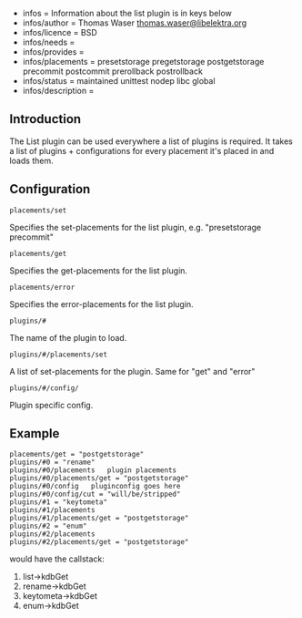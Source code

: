 - infos = Information about the list plugin is in keys below
- infos/author = Thomas Waser <thomas.waser@libelektra.org>
- infos/licence = BSD
- infos/needs =
- infos/provides =
- infos/placements = presetstorage pregetstorage postgetstorage precommit postcommit prerollback postrollback
- infos/status = maintained unittest nodep libc global
- infos/description =

## Introduction ##

The List plugin can be used everywhere a list of plugins is required. It takes a list of plugins + configurations 
for every placement it's placed in and loads them.

## Configuration ##
`placements/set`

Specifies the set-placements for the list plugin, e.g. "presetstorage precommit"

`placements/get`

Specifies the get-placements for the list plugin.

`placements/error`

Specifies the error-placements for the list plugin.

`plugins/#`

The name of the plugin to load.

`plugins/#/placements/set`

A list of set-placements for the plugin. Same for "get" and "error"

`plugins/#/config/`

Plugin specific config.



## Example ##

```
placements/get = "postgetstorage"
plugins/#0 = "rename"
plugins/#0/placements   plugin placements
plugins/#0/placements/get = "postgetstorage"
plugins/#0/config   pluginconfig goes here
plugins/#0/config/cut = "will/be/stripped"
plugins/#1 = "keytometa"
plugins/#1/placements
plugins/#1/placements/get = "postgetstorage"
plugins/#2 = "enum"
plugins/#2/placements
plugins/#2/placements/get = "postgetstorage"
```
would have the callstack:

1. list->kdbGet
  1. rename->kdbGet
  2. keytometa->kdbGet
  3. enum->kdbGet

